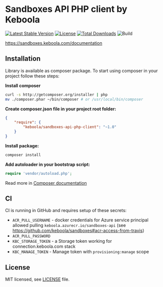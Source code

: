 # Sandboxes API PHP client by Keboola
[![Latest Stable Version](https://poser.pugx.org/keboola/sandboxes-api-php-client/v/stable.svg)](https://packagist.org/packages/keboola/sandboxes-api-php-client) [![License](https://poser.pugx.org/keboola/sandboxes-api-php-client/license.svg)](https://packagist.org/packages/keboola/sandboxes-api-php-client) [![Total Downloads](https://poser.pugx.org/keboola/sandboxes-api-php-client/downloads.svg)](https://packagist.org/packages/keboola/sandboxes-api-php-client) ![Build](https://github.com/keboola/sandboxes-api-php-client/workflows/Build/badge.svg)

<https://sandboxes.keboola.com/documentation>

## Installation

Library is available as composer package.
To start using composer in your project follow these steps:

**Install composer**
  
```bash
curl -s http://getcomposer.org/installer | php
mv ./composer.phar ~/bin/composer # or /usr/local/bin/composer
```

**Create composer.json file in your project root folder:**
```json
{
    "require": {
        "keboola/sandboxes-api-php-client": "~1.0"
    }
}
```

**Install package:**

```bash
composer install
```

**Add autoloader in your bootstrap script:**

```php
require 'vendor/autoload.php';
```

Read more in [Composer documentation](http://getcomposer.org/doc/01-basic-usage.md)


## CI

CI is running in GitHub and requires setup of these secrets:
- `ACR_PULL_USERNAME` - docker credentials for Azure service principal allowed pulling `keboola.azurecr.io/sandboxes-api` (see <https://github.com/keboola/sandboxes#acr-access-from-travis>)
- `ACR_PULL_PASSWORD`
- `KBC_STORAGE_TOKEN` - a Storage token working for connection.keboola.com stack
- `KBC_MANAGE_TOKEN` - Manage token with `provisioning:manage` scope 

## License

MIT licensed, see [LICENSE](./LICENSE) file.
